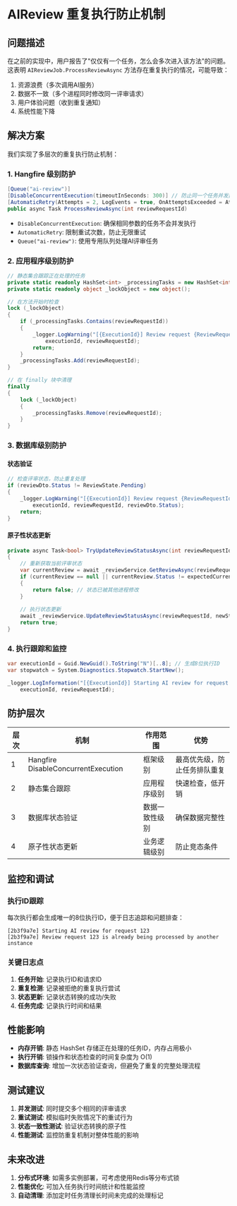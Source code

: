 # AIReview 重复执行防止机制

## 问题描述

在之前的实现中，用户报告了"仅仅有一个任务，怎么会多次进入该方法"的问题。这表明 `AIReviewJob.ProcessReviewAsync` 方法存在重复执行的情况，可能导致：

1. 资源浪费（多次调用AI服务）
2. 数据不一致（多个进程同时修改同一评审请求）
3. 用户体验问题（收到重复通知）
4. 系统性能下降

## 解决方案

我们实现了多层次的重复执行防止机制：

### 1. Hangfire 级别防护

```csharp
[Queue("ai-review")]
[DisableConcurrentExecution(timeoutInSeconds: 300)] // 防止同一个任务并发执行
[AutomaticRetry(Attempts = 2, LogEvents = true, OnAttemptsExceeded = AttemptsExceededAction.Delete)]
public async Task ProcessReviewAsync(int reviewRequestId)
```

- `DisableConcurrentExecution`: 确保相同参数的任务不会并发执行
- `AutomaticRetry`: 限制重试次数，防止无限重试
- `Queue("ai-review")`: 使用专用队列处理AI评审任务

### 2. 应用程序级别防护

```csharp
// 静态集合跟踪正在处理的任务
private static readonly HashSet<int> _processingTasks = new HashSet<int>();
private static readonly object _lockObject = new object();

// 在方法开始时检查
lock (_lockObject)
{
    if (_processingTasks.Contains(reviewRequestId))
    {
        _logger.LogWarning("[{ExecutionId}] Review request {ReviewRequestId} is already being processed by another instance",
            executionId, reviewRequestId);
        return;
    }
    _processingTasks.Add(reviewRequestId);
}

// 在 finally 块中清理
finally
{
    lock (_lockObject)
    {
        _processingTasks.Remove(reviewRequestId);
    }
}
```

### 3. 数据库级别防护

#### 状态验证
```csharp
// 检查评审状态，防止重复处理
if (reviewDto.Status != ReviewState.Pending)
{
    _logger.LogWarning("[{ExecutionId}] Review request {ReviewRequestId} is already in {Status} state, skipping processing", 
        executionId, reviewRequestId, reviewDto.Status);
    return;
}
```

#### 原子性状态更新
```csharp
private async Task<bool> TryUpdateReviewStatusAsync(int reviewRequestId, ReviewState expectedCurrentStatus, ReviewState newStatus)
{
    // 重新获取当前评审状态
    var currentReview = await _reviewService.GetReviewAsync(reviewRequestId);
    if (currentReview == null || currentReview.Status != expectedCurrentStatus)
    {
        return false; // 状态已被其他进程修改
    }
    
    // 执行状态更新
    await _reviewService.UpdateReviewStatusAsync(reviewRequestId, newStatus);
    return true;
}
```

### 4. 执行跟踪和监控

```csharp
var executionId = Guid.NewGuid().ToString("N")[..8]; // 生成8位执行ID
var stopwatch = System.Diagnostics.Stopwatch.StartNew();

_logger.LogInformation("[{ExecutionId}] Starting AI review for request {ReviewRequestId}", 
    executionId, reviewRequestId);
```

## 防护层次

| 层次 | 机制 | 作用范围 | 优势 |
|------|------|----------|------|
| 1 | Hangfire DisableConcurrentExecution | 框架级别 | 最高优先级，防止任务排队重复 |
| 2 | 静态集合跟踪 | 应用程序级别 | 快速检查，低开销 |
| 3 | 数据库状态验证 | 数据一致性级别 | 确保数据完整性 |
| 4 | 原子性状态更新 | 业务逻辑级别 | 防止竞态条件 |

## 监控和调试

### 执行ID跟踪
每次执行都会生成唯一的8位执行ID，便于日志追踪和问题排查：

```
[2b3f9a7e] Starting AI review for request 123
[2b3f9a7e] Review request 123 is already being processed by another instance
```

### 关键日志点
1. **任务开始**: 记录执行ID和请求ID
2. **重复检测**: 记录被拒绝的重复执行尝试
3. **状态更新**: 记录状态转换的成功/失败
4. **任务完成**: 记录执行时间和结果

## 性能影响

- **内存开销**: 静态 HashSet 存储正在处理的任务ID，内存占用极小
- **执行开销**: 锁操作和状态检查的时间复杂度为 O(1)
- **数据库查询**: 增加一次状态验证查询，但避免了重复的完整处理流程

## 测试建议

1. **并发测试**: 同时提交多个相同的评审请求
2. **重试测试**: 模拟临时失败情况下的重试行为
3. **状态一致性测试**: 验证状态转换的原子性
4. **性能测试**: 监控防重复机制对整体性能的影响

## 未来改进

1. **分布式环境**: 如需多实例部署，可考虑使用Redis等分布式锁
2. **性能优化**: 可加入任务执行时间统计和性能监控
3. **自动清理**: 添加定时任务清理长时间未完成的处理标记
